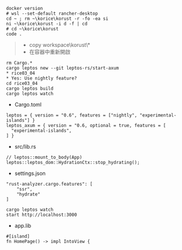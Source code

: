 ```
docker version
# wsl --set-default rancher-desktop
cd ~ ; rm ~\korice\korust -r -fo -ea si
ni ~\korice\korust -i d -f | cd
# cd ~\korice\korust
code .
```
> * copy workspace\korust\\*
> * 在容器中重新開啟
```
rm Cargo.*
cargo leptos new --git leptos-rs/start-axum
* rice03_04
* Yes: Use nightly feature?
cd rice03_04
cargo leptos build
cargo leptos watch
```
* Cargo.toml
```
leptos = { version = "0.6", features = ["nightly", "experimental-islands"] }
leptos_axum = { version = "0.6, optional = true, features = [
  "experimental-islands",
] }
```
* src/lib.rs
```
// leptos::mount_to_body(App)
leptos::leptos_dom::HydrationCtx::stop_hydrating();
```
* settings.json
```
"rust-analyzer.cargo.features": [
    "ssr",
    "hydrate"
]
```
```
cargo leptos watch
start http://localhost:3000
```
* app.lib
```
#[island]
fn HomePage() -> impl IntoView {
```
